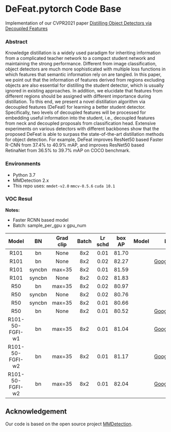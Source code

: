 # DeFeat.pytorch Code Base

Implementation of our CVPR2021 paper [Distilling Object Detectors via Decoupled Features](https://arxiv.org/pdf/2103.14475.pdf)

### Abstract

Knowledge distillation is a widely used paradigm for inheriting information from a complicated teacher network to a compact student network and maintaining the strong performance. Different from image classification, object detectors are much more sophisticated with multiple loss functions in which features that semantic information rely on are tangled. In this paper, we point out that the information of features derived from regions excluding objects are also essential for distilling the student detector, which is usually ignored in existing approaches. In addition, we elucidate that features from different regions should be assigned with different importance during distillation. To this end, we present a novel distillation algorithm via decoupled features (DeFeat) for learning a better student detector. Specifically, two levels of decoupled features will be processed for embedding useful information into the student, i.e., decoupled features from neck and decoupled proposals from classification head. Extensive experiments on various detectors with different backbones show that the proposed DeFeat is able to surpass the state-of-the-art distillation methods for object detection. For example, DeFeat improves ResNet50 based Faster R-CNN from 37.4% to 40.9% mAP, and improves ResNet50 based RetinaNet from 36.5% to 39.7% mAP on COCO benchmark. 

### Environments
- Python 3.7
- MMDetection 2.x
- This repo uses: `mmdet-v2.0` `mmcv-0.5.6` `cuda 10.1`

### VOC Resul

**Notes:**

- Faster RCNN based model
- Batch: sample_per_gpu x gpu_num


| Model | BN | Grad clip | Batch | Lr schd | box AP | Model | Log |
|:-----:|:--:|:---------:|:-----:|:-------:|:------:|:-----:|:---:|
| R101  | bn | None      |  8x2  | 0.01    | 81.70  | |     |
| R101  | bn | None      |  8x2  | 0.02    | 82.27  | | [GoogleDrive](https://drive.google.com/file/d/1KqmlLZMWxa264Z-PjFLD08iw_lmiFyDK/view?usp=sharing) |
| R101  | syncbn | max=35 | 8x2  | 0.01    | 81.59  | |     |
| R101  | syncbn | None  |  8x2  | 0.02    | 81.83  | |     |
| R50   | bn | max=35    |  8x2  | 0.02    | 80.97  | |     |
| R50   | syncbn | None  |  8x2  | 0.02    | 80.76  | |     |
| R50   | syncbn | max=35 | 8x2  | 0.01    | 80.66  | |     |
| R50   | bn | None      |  8x2  | 0.01    | 80.52  | | [GoogleDrive](https://drive.google.com/file/d/16-trLtFphZQegdf0aB9QCndo2m8Owndg/view?usp=sharing) |
| R101-50-FGFI-w1 | bn | max=35 | 8x2  | 0.01    | 81.04 | |  [GoogleDrive](https://drive.google.com/file/d/1xUjBUrx54-r6byDH0vs-YkNsz2l0F8ZJ/view?usp=sharing)   |
| R101-50-FGFI-w2 | bn | max=35 | 8x2  | 0.01    | 81.17 | | [GoogleDrive](https://drive.google.com/file/d/1YKsDP87zNIJp9ucITL6v_T1OpuHbWbuA/view?usp=sharing)    |
| R101-50-FGFI-w2 | bn | max=35 | 8x2  | 0.01    | 82.04 | | [GoogleDrive](https://drive.google.com/file/d/1_80QQVhXgjydHjZvMCt2pdKQaL9sW-rC/view?usp=sharing)    |


## Acknowledgement
Our code is based on the open source project [MMDetection](https://github.com/open-mmlab/mmdetection).

